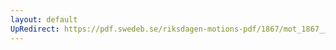 ```yaml
---
layout: default
UpRedirect: https://pdf.swedeb.se/riksdagen-motions-pdf/1867/mot_1867__ak__00088.pdf
---
```

